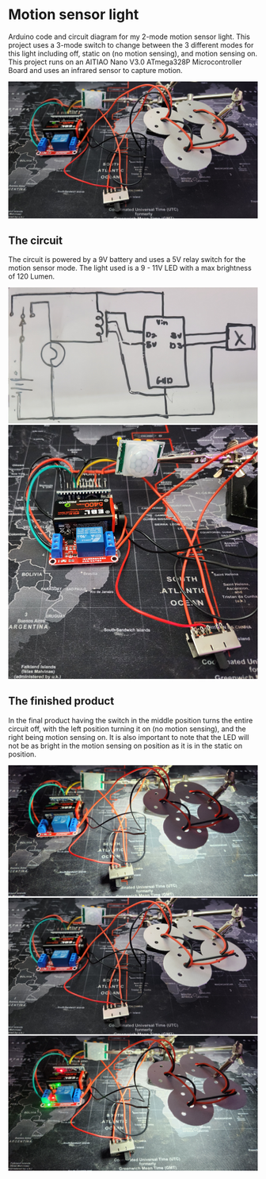 # Motion sensor light
Arduino code and circuit diagram for my 2-mode motion sensor light. This project uses a 3-mode switch to change between the 3 different modes for this light including off, static on (no motion sensing), and motion sensing on. 
This project runs on an AITIAO Nano V3.0 ATmega328P Microcontroller Board and uses an infrared sensor to capture motion.

![alt text](https://github.com/2omethingBaD/Motion-sensor-light/blob/main/img/20231015_203401.jpg?raw=true)

## The circuit
The circuit is powered by a 9V battery and uses a 5V relay switch for the motion sensor mode. The light used is a 9 - 11V LED with a max brightness of 120 Lumen.

![alt text](https://github.com/2omethingBaD/Motion-sensor-light/blob/main/img/20231014_201922.jpg?raw=true)
![alt text](https://github.com/2omethingBaD/Motion-sensor-light/blob/main/img/20231015_203447.jpg?raw=true)

## The finished product
In the final product having the switch in the middle position turns the entire circuit off, with the left position turning it on (no motion sensing), and the right being motion sensing on. It is also important to note that the LED will not be as bright in the 
motion sensing on position as it is in the static on position.

![alt text](https://github.com/2omethingBaD/Motion-sensor-light/blob/main/img/20231015_203552.jpg?raw=true)
![alt text](https://github.com/2omethingBaD/Motion-sensor-light/blob/main/img/20231015_203401.jpg?raw=true)
![alt text](https://github.com/2omethingBaD/Motion-sensor-light/blob/main/img/20231015_203533.jpg?raw=true)

